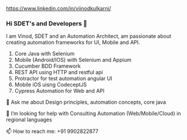 
https://www.linkedin.com/in/viinodkulkarni/

### Hi SDET's  and Developers 👋

I am Vinod, SDET and an Automation Architect,  am passionate about creating automation frameworks for UI, Mobile and API.

1) Core Java with Selenium
2) Mobile (Android/IOS) with Selenium and Appium
3) Cucumber BDD Framework
4) REST API using HTTP and restful api
5) Protractor for test automation angular UI
6) Mobile iOS uisng CodeceptJS
7) Cypress Automation for Web and API

💬 Ask me about Design principles, automation concepts, core java

🤔 I’m looking for help with Consulting Automation (Web/Mobile/Cloud) in regional languages

📫 How to reach me: +91 9902822877

<!--
**viinodk/viinodk** is a ✨ _special_ ✨ repository because its `README.md` (this file) appears on your GitHub profile.

Here are some ideas to get you started:

- 🔭 I’m currently working on ...
- 🌱 I’m currently learning ...
- 👯 I’m looking to collaborate on ...
- 🤔 I’m looking for help with ...
- 💬 Ask me about ...
- 📫 How to reach me: ...
- 😄 Pronouns: ...
- ⚡ Fun fact: ...
-->
